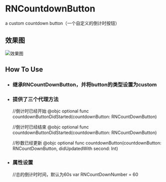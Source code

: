 # RNCountdownButton
a custom countdown button（一个自定义的倒计时按钮）

## 效果图
![效果图](https://github.com/rainedAllNight/RNCountdownButtonExample/commit/9c8d15cf348d7b3562aafac0e8a79d13ee680eab)

## How To Use

* ### 继承RNCountDownButton，并将button的类型设置为custom

* ### 提供了三个代理方法
    //倒计时已经开始
@objc optional func countdownButtonDidStarted(countdownButton: RNCountDownButton)

    //倒计时已经结束
@objc optional func countdownButtonDidStarted(countdownButton: RNCountDownButton)

    //秒数已经更新
@objc optional func countdownButton(countdownButton: RNCountDownButton, didUpdatedWith second: Int)

* ### 属性设置
    //总的倒计时时间，默认为60s
var RNCountDownNumber = 60

    

